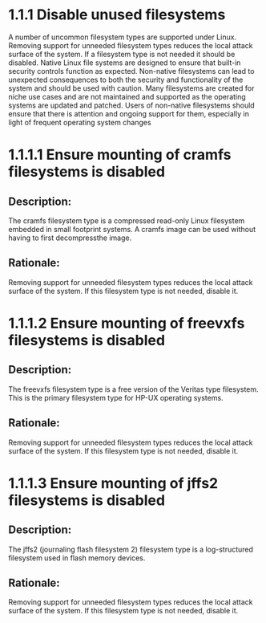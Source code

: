 # 1.1.1 Disable unused filesystems
A number of uncommon filesystem types are supported under Linux. Removing support
for unneeded filesystem types reduces the local attack surface of the system. If a
filesystem type is not needed it should be disabled. Native Linux file systems are
designed to ensure that built-in security controls function as expected. Non-native
filesystems can lead to unexpected consequences to both the security and functionality
of the system and should be used with caution. Many filesystems are created for niche
use cases and are not maintained and supported as the operating systems are updated
and patched. Users of non-native filesystems should ensure that there is attention and
ongoing support for them, especially in light of frequent operating system changes



# 1.1.1.1 Ensure mounting of cramfs filesystems is disabled 
## Description:
The cramfs filesystem type is a compressed read-only Linux filesystem embedded in small footprint systems. A cramfs image can be used without having to first decompressthe image.
## Rationale:
Removing support for unneeded filesystem types reduces the local attack surface of the system. If this filesystem type is not needed, disable it.

# 1.1.1.2 Ensure mounting of freevxfs filesystems is disabled 
## Description:
The freevxfs filesystem type is a free version of the Veritas type filesystem. This is the primary filesystem type for HP-UX operating systems.
## Rationale:
Removing support for unneeded filesystem types reduces the local attack surface of the system. If this filesystem type is not needed, disable it.

# 1.1.1.3 Ensure mounting of jffs2 filesystems is disabled 
## Description:
The jffs2 (journaling flash filesystem 2) filesystem type is a log-structured filesystem used in flash memory devices.
## Rationale:
Removing support for unneeded filesystem types reduces the local attack surface of the system. If this filesystem type is not needed, disable it.

